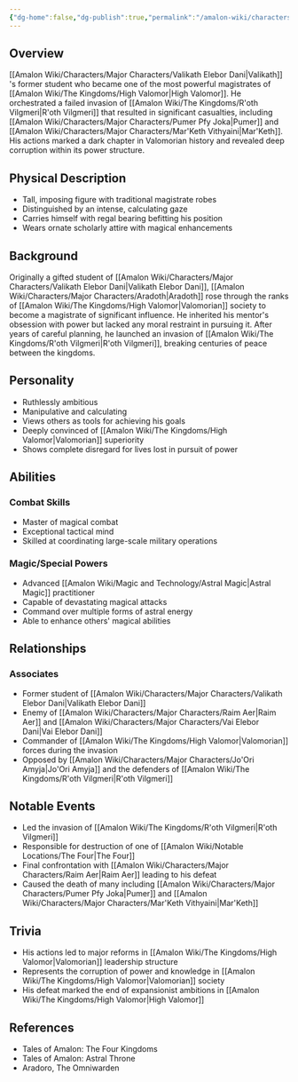 ```yaml
---
{"dg-home":false,"dg-publish":true,"permalink":"/amalon-wiki/characters/major-characters/aradoth/","dgPassFrontmatter":true,"noteIcon":""}
---
```


## Overview
[[Amalon Wiki/Characters/Major Characters/Valikath Elebor Dani\|Valikath]] 's former student who became one of the most powerful magistrates of [[Amalon Wiki/The Kingdoms/High Valomor\|High Valomor]]. He orchestrated a failed invasion of [[Amalon Wiki/The Kingdoms/R'oth Vilgmeri\|R'oth Vilgmeri]] that resulted in significant casualties, including [[Amalon Wiki/Characters/Major Characters/Pumer Pfy Joka\|Pumer]] and [[Amalon Wiki/Characters/Major Characters/Mar'Keth Vithyaini\|Mar'Keth]]. His actions marked a dark chapter in Valomorian history and revealed deep corruption within its power structure.

## Physical Description
- Tall, imposing figure with traditional magistrate robes
- Distinguished by an intense, calculating gaze
- Carries himself with regal bearing befitting his position
- Wears ornate scholarly attire with magical enhancements

## Background
Originally a gifted student of [[Amalon Wiki/Characters/Major Characters/Valikath Elebor Dani\|Valikath Elebor Dani]], [[Amalon Wiki/Characters/Major Characters/Aradoth\|Aradoth]] rose through the ranks of [[Amalon Wiki/The Kingdoms/High Valomor\|Valomorian]] society to become a magistrate of significant influence. He inherited his mentor's obsession with power but lacked any moral restraint in pursuing it. After years of careful planning, he launched an invasion of [[Amalon Wiki/The Kingdoms/R'oth Vilgmeri\|R'oth Vilgmeri]], breaking centuries of peace between the kingdoms.

## Personality
- Ruthlessly ambitious
- Manipulative and calculating
- Views others as tools for achieving his goals
- Deeply convinced of [[Amalon Wiki/The Kingdoms/High Valomor\|Valomorian]] superiority
- Shows complete disregard for lives lost in pursuit of power

## Abilities
### Combat Skills
- Master of magical combat
- Exceptional tactical mind
- Skilled at coordinating large-scale military operations

### Magic/Special Powers
- Advanced [[Amalon Wiki/Magic and Technology/Astral Magic\|Astral Magic]] practitioner
- Capable of devastating magical attacks
- Command over multiple forms of astral energy
- Able to enhance others' magical abilities

## Relationships
### Associates
- Former student of [[Amalon Wiki/Characters/Major Characters/Valikath Elebor Dani\|Valikath Elebor Dani]]
- Enemy of [[Amalon Wiki/Characters/Major Characters/Raim Aer\|Raim Aer]] and [[Amalon Wiki/Characters/Major Characters/Vai Elebor Dani\|Vai Elebor Dani]]
- Commander of [[Amalon Wiki/The Kingdoms/High Valomor\|Valomorian]] forces during the invasion
- Opposed by [[Amalon Wiki/Characters/Major Characters/Jo'Ori Amyja\|Jo'Ori Amyja]] and the defenders of [[Amalon Wiki/The Kingdoms/R'oth Vilgmeri\|R'oth Vilgmeri]]

## Notable Events
- Led the invasion of [[Amalon Wiki/The Kingdoms/R'oth Vilgmeri\|R'oth Vilgmeri]]
- Responsible for destruction of one of [[Amalon Wiki/Notable Locations/The Four\|The Four]]
- Final confrontation with [[Amalon Wiki/Characters/Major Characters/Raim Aer\|Raim Aer]] leading to his defeat
- Caused the death of many including [[Amalon Wiki/Characters/Major Characters/Pumer Pfy Joka\|Pumer]] and [[Amalon Wiki/Characters/Major Characters/Mar'Keth Vithyaini\|Mar'Keth]]

## Trivia
- His actions led to major reforms in [[Amalon Wiki/The Kingdoms/High Valomor\|Valomorian]] leadership structure
- Represents the corruption of power and knowledge in [[Amalon Wiki/The Kingdoms/High Valomor\|Valomorian]] society
- His defeat marked the end of expansionist ambitions in [[Amalon Wiki/The Kingdoms/High Valomor\|High Valomor]]

## References
- Tales of Amalon: The Four Kingdoms
- Tales of Amalon: Astral Throne
- Aradoro, The Omniwarden